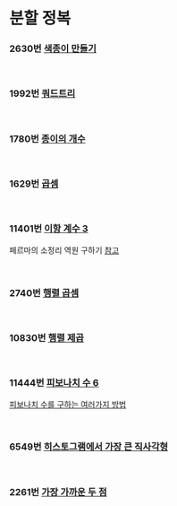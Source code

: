 # 분할 정복

### 2630번 [색종이 만들기](https://www.acmicpc.net/problem/2630)

<br>

### 1992번 [쿼드트리](https://www.acmicpc.net/problem/1992)

<br>

### 1780번 [종이의 개수](https://www.acmicpc.net/problem/1780)

<br>

### 1629번 [곱셈](https://www.acmicpc.net/problem/1629)

<br>

### 11401번 [이항 계수 3](https://www.acmicpc.net/problem/11401)
페르마의 소정리
역원 구하기
[참고](https://www.acmicpc.net/board/view/15795)

<br>

### 2740번 [행렬 곱셈](https://www.acmicpc.net/problem/2740)

<br>

### 10830번 [행렬 제곱](https://www.acmicpc.net/problem/10830)

<br>

### 11444번 [피보나치 수 6](https://www.acmicpc.net/problem/11444)
[피보나치 수를 구하는 여러가지 방법](https://www.acmicpc.net/blog/view/28)

<br>

### 6549번 [히스토그램에서 가장 큰 직사각형](https://www.acmicpc.net/problem/6549)

<br>

### 2261번 [가장 가까운 두 점](https://www.acmicpc.net/problem/2261)

<br>
